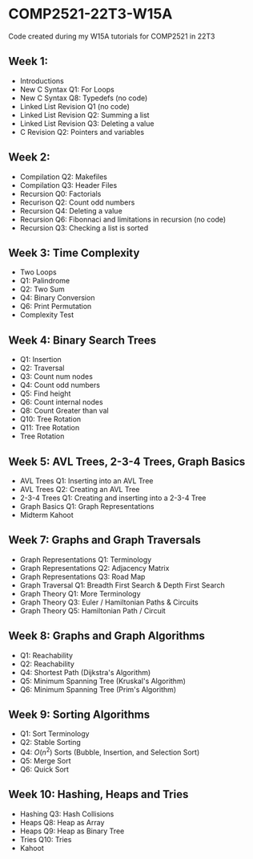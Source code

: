 # COMP2521-22T3-W15A
Code created during my W15A tutorials for COMP2521 in 22T3

## Week 1:
- Introductions
- New C Syntax Q1: For Loops
- New C Syntax Q8: Typedefs (no code)
- Linked List Revision Q1 (no code)
- Linked List Revision Q2: Summing a list
- Linked List Revision Q3: Deleting a value
- C Revision Q2: Pointers and variables

## Week 2:
- Compilation Q2: Makefiles
- Compilation Q3: Header Files
- Recursion Q0: Factorials
- Recurison Q2: Count odd numbers
- Recursion Q4: Deleting a value
- Recursion Q6: Fibonnaci and limitations in recursion (no code)
- Recursion Q3: Checking a list is sorted

## Week 3: Time Complexity
- Two Loops
- Q1: Palindrome
- Q2: Two Sum
- Q4: Binary Conversion
- Q6: Print Permutation
- Complexity Test

## Week 4: Binary Search Trees
- Q1: Insertion
- Q2: Traversal
- Q3: Count num nodes
- Q4: Count odd numbers
- Q5: Find height
- Q6: Count internal nodes
- Q8: Count Greater than val
- Q10: Tree Rotation
- Q11: Tree Rotation
- Tree Rotation

## Week 5: AVL Trees, 2-3-4 Trees, Graph Basics
- AVL Trees Q1: Inserting into an AVL Tree
- AVL Trees Q2: Creating an AVL Tree
- 2-3-4 Trees Q1: Creating and inserting into a 2-3-4 Tree
- Graph Basics Q1: Graph Representations
- Midterm Kahoot

## Week 7: Graphs and Graph Traversals
- Graph Representations Q1: Terminology
- Graph Representations Q2: Adjacency Matrix
- Graph Representations Q3: Road Map
- Graph Traversal Q1: Breadth First Search & Depth First Search
- Graph Theory Q1: More Terminology
- Graph Theory Q3: Euler / Hamiltonian Paths & Circuits
- Graph Theory Q5: Hamiltonian Path / Circuit

## Week 8: Graphs and Graph Algorithms
- Q1: Reachability
- Q2: Reachability
- Q4: Shortest Path (Dijkstra's Algorithm)
- Q5: Minimum Spanning Tree (Kruskal's Algorithm)
- Q6: Minimum Spanning Tree (Prim's Algorithm)

## Week 9: Sorting Algorithms
- Q1: Sort Terminology
- Q2: Stable Sorting
- Q4: $O(n^2)$ Sorts (Bubble, Insertion, and Selection Sort)
- Q5: Merge Sort
- Q6: Quick Sort

## Week 10: Hashing, Heaps and Tries
- Hashing Q3: Hash Collisions
- Heaps Q8: Heap as Array
- Heaps Q9: Heap as Binary Tree
- Tries Q10: Tries
- Kahoot
